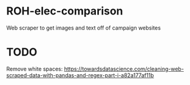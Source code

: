 # ROH-elec-comparison
 Web scraper to get images and text off of campaign websites

# TODO
 Remove white spaces: https://towardsdatascience.com/cleaning-web-scraped-data-with-pandas-and-regex-part-i-a82a177af11b